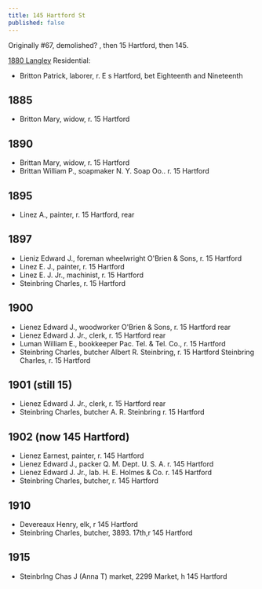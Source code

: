 ```yaml
---
title: 145 Hartford St
published: false
---
```


Originally #67, demolished? , then 15 Hartford, then 145.


[1880 Langley](https://archive.org/details/langleyssanfranc1880sanf/page/n57/mode/2up)
Residential:

- Britton Patrick, laborer, r. E s Hartford, bet Eighteenth and Nineteenth 

## 1885
- Britton Mary, widow, r. 15 Hartford 

## 1890
- Brittan Mary, widow, r. 15 Hartford 
- Brittan William P., soapmaker N. Y. Soap Oo.. r. 15 Hartford 

## 1895
- Linez A., painter, r. 15 Hartford, rear 


## 1897 
- Lieniz Edward J., foreman wheelwright O'Brien & Sons, r. 15 Hartford 
- Linez E. J., painter, r. 15 Hartford 
- Linez E. J. Jr., machinist, r. 15 Hartford 
- Steinbring Charles, r. 15 Hartford 

## 1900
- Lienez Edward J., woodworker O'Brien & Sons, r. 15 Hartford rear 
- Lienez Edward J. Jr., clerk, r. 15 Hartford rear 
- Luman William E., bookkeeper Pac. Tel. & Tel. Co., r. 15 Hartford 
- Steinbring Charles, butcher Albert R. Steinbring, r. 15 Hartford 
Steinbring Charles, r. 15 Hartford 

## 1901 (still 15)
- Lienez Edward J. Jr., clerk, r. 15 Hartford rear 
- Steinbring Charles, butcher A. R. Steinbring r. 15 Hartford


## 1902 (now 145 Hartford)

- Lienez Earnest, painter, r. 145 Hartford 
- Lienez Edward J., packer Q. M. Dept. U. S. A. r. 145 Hartford 
- Lienez Edward J. Jr., lab. H. E. Holmes & Co. r. 145 Hartford
- Steinbring Charles, butcher, r. 145 Hartford


## 1910
- Devereaux Henry, elk, r 145 Hartford
- Steinbring Charles, butcher, 3893. 17th,r 145 Hartford

## 1915
- Steinbrlng Chas J (Anna T) market, 2299 Market, h 145 Hartford
